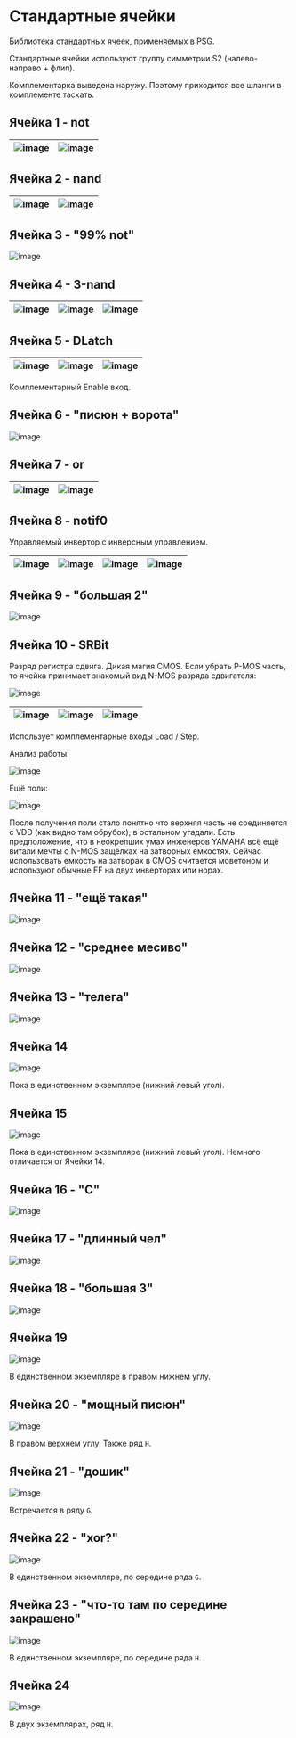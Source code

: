 # Стандартные ячейки

Библиотека стандартных ячеек, применяемых в PSG.

Стандартные ячейки используют группу симметрии S2 (налево-направо + флип).

Комплементарка выведена наружу. Поэтому приходится все шланги в комплементе таскать.

## Ячейка 1 - not

|![image](https://user-images.githubusercontent.com/5828819/175828155-b9515f2e-2b66-4da4-86f1-a14564c949ac.png)|![image](https://user-images.githubusercontent.com/5828819/175999883-90b013b2-fc58-4027-9236-9763d79340f4.png)|
|---|---|

## Ячейка 2 - nand

|![image](https://user-images.githubusercontent.com/5828819/175828162-69dcf454-e27e-4bb9-aa23-9b45bb4da4f8.png)|![image](https://user-images.githubusercontent.com/5828819/175999920-ba876784-3b6e-4314-ab34-8da8cb6cd6b2.png)|
|---|---|

## Ячейка 3 - "99% not"

![image](https://user-images.githubusercontent.com/5828819/175828185-c3d8d309-6e06-4d31-9407-ce7882585c71.png)

## Ячейка 4 - 3-nand

|![image](https://user-images.githubusercontent.com/5828819/175828193-f8cd0cd6-c3d2-421a-b0d5-5c432deee133.png)|![image](https://user-images.githubusercontent.com/5828819/176125415-f76623ef-382e-403c-807a-b7bc2bb4f5f4.png)|![image](https://user-images.githubusercontent.com/5828819/176121734-2aa7369c-96d0-4490-bcc4-e194179e0b00.png)|
|---|---|---|

## Ячейка 5 - DLatch

|![image](https://user-images.githubusercontent.com/5828819/175957768-2fb18bf3-0f28-4936-ae84-23d2bfefcf88.png)|![image](https://user-images.githubusercontent.com/5828819/176160855-52179963-f749-4f88-b2e1-8e225137ad1a.png)|![image](https://user-images.githubusercontent.com/5828819/176163672-2ecf4a9a-1797-4467-aa3d-549cbe394303.png)|
|---|---|---|

Комплементарный Enable вход.

## Ячейка 6 - "писюн + ворота"

![image](https://user-images.githubusercontent.com/5828819/175828255-fcc3b21d-1581-41ae-8568-4f52225abaf9.png)

## Ячейка 7 - or

|![image](https://user-images.githubusercontent.com/5828819/175828343-ca770b7b-c711-4926-9c7d-ecec5fb66e1b.png)|![image](https://user-images.githubusercontent.com/5828819/176018358-e445fd72-a8ca-4356-9f05-3e22aa7e1689.png)|
|---|---|

## Ячейка 8 - notif0

Управляемый инвертор с инверсным управлением.

|![image](https://user-images.githubusercontent.com/5828819/175957964-541661c6-e339-40c5-a8da-9e1b2a712aab.png)|![image](https://user-images.githubusercontent.com/5828819/176018237-bffd9aed-79f7-4be7-835f-edf27a565b64.png)|![image](https://user-images.githubusercontent.com/5828819/176018267-0b7643de-d56e-43f9-88f1-686f33d86382.png)|![image](https://user-images.githubusercontent.com/5828819/176018287-d56c1a19-cee0-4df7-8e19-1636e6f89323.png)|
|---|---|---|---|

## Ячейка 9 - "большая 2"

![image](https://user-images.githubusercontent.com/5828819/175958669-7aa6f479-e25a-481c-abe2-32311ec462e9.png)

## Ячейка 10 - SRBit

Разряд регистра сдвига. Дикая магия CMOS. Если убрать P-MOS часть, то ячейка принимает знакомый вид N-MOS разряда сдвигателя:

![image](https://user-images.githubusercontent.com/5828819/176033538-51ae5998-eaa3-4a6f-afd0-77f932a2fa79.png)

|![image](https://user-images.githubusercontent.com/5828819/175828434-def8dd3c-53b6-4d24-a516-ee5cc95f0329.png)|![image](https://user-images.githubusercontent.com/5828819/176033676-29be2ee5-71db-433f-bd14-1f58dde82434.png)|![image](https://user-images.githubusercontent.com/5828819/176033844-dfea478a-1031-477b-9ae1-519eba22c462.png)|
|---|---|---|

Использует комплементарные входы Load / Step.

Анализ работы:

![image](https://user-images.githubusercontent.com/5828819/176033609-a2666229-4ae3-45be-bd83-4faa5e3da96f.png)

Ещё поли:

![image](https://user-images.githubusercontent.com/5828819/176114115-4355ba98-e814-454e-9c3f-baf2cafca8f8.png)

После получения поли стало понятно что верхняя часть не соединяется с VDD (как видно там обрубок), в остальном угадали. Есть предположение, что в неокрепших умах инженеров YAMAHA всё ещё витали мечты о N-MOS защёлках на затворных емкостях. Сейчас использовать емкость на затворах в CMOS считается моветоном и используют обычные FF на двух инверторах или норах.

## Ячейка 11 - "ещё такая"

![image](https://user-images.githubusercontent.com/5828819/175959809-c1862af9-696c-46fe-9019-12709208eeb8.png)

## Ячейка 12 - "среднее месиво"

![image](https://user-images.githubusercontent.com/5828819/175828469-cc7eb04a-b432-42e6-9993-2a5ab3a4f7a3.png)

## Ячейка 13 - "телега"

![image](https://user-images.githubusercontent.com/5828819/175828496-8fb2ec44-639f-4f8a-8e6e-b1a8025b9a3d.png)

## Ячейка 14

![image](https://user-images.githubusercontent.com/5828819/175828573-7624076a-974f-4a9d-925d-074ff6fd7563.png)

Пока в единственном экземпляре (нижний левый угол).

## Ячейка 15

![image](https://user-images.githubusercontent.com/5828819/175828586-a9f2d510-197e-467b-a42a-39891fc2ff49.png)

Пока в единственном экземпляре (нижний левый угол). Немного отличается от Ячейки 14.

## Ячейка 16 - "C"

![image](https://user-images.githubusercontent.com/5828819/175958334-d19d87ae-733f-43b7-aa7c-a20700d82527.png)

## Ячейка 17 - "длинный чел"

![image](https://user-images.githubusercontent.com/5828819/175958473-c3b2788c-d1af-4d75-8925-04c54ab030c2.png)

## Ячейка 18 - "большая 3"

![image](https://user-images.githubusercontent.com/5828819/175959078-5cf9f231-baaa-4a33-add7-f35cdb7e9b32.png)

## Ячейка 19

![image](https://user-images.githubusercontent.com/5828819/175959384-6d79e735-510f-4cd9-a2bb-2bce819033a5.png)

В единственном экземпляре в правом нижнем углу.

## Ячейка 20 - "мощный писюн"

![image](https://user-images.githubusercontent.com/5828819/175965602-246a1d11-7b25-4778-815f-2e8ef21c58b4.png)

В правом верхнем углу. Также ряд `H`.

## Ячейка 21 - "дошик"

![image](https://user-images.githubusercontent.com/5828819/176142680-64b77b8c-6504-4125-8328-b580dd110bef.png)

Встречается в ряду `G`.

## Ячейка 22 - "xor?"

![image](https://user-images.githubusercontent.com/5828819/176143304-03e4979f-e4ea-472a-bd6b-024e2db7229c.png)

В единственном экземпляре, по середине ряда `G`.

## Ячейка 23 - "что-то там по середине закрашено"

![image](https://user-images.githubusercontent.com/5828819/176144811-5e6adfbd-b1f2-4581-a6d5-d1d0145d84e4.png)

В единственном экземпляре, по середине ряда `H`.

## Ячейка 24

![image](https://user-images.githubusercontent.com/5828819/176145611-63770541-ccd9-43e7-be5c-61badbb8c6af.png)

В двух экземплярах, ряд `H`.
